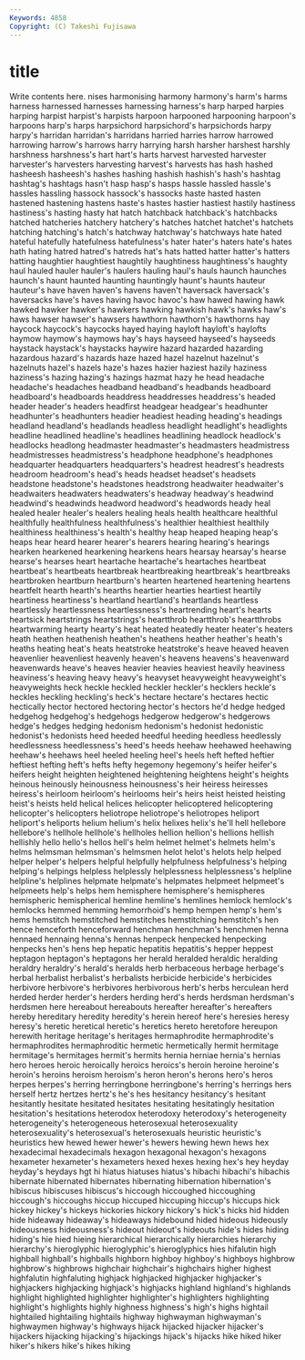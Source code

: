 ```yaml
---
Keywords: 4858 
Copyright: (C) Takeshi Fujisawa
---
```


# title

Write contents here.
nises harmonising harmony
harmony's harm's harms harness harnessed harnesses harnessing harness's harp harped
harpies harping harpist harpist's harpists harpoon harpooned harpooning harpoon's harpoons
harp's harps harpsichord harpsichord's harpsichords harpy harpy's harridan harridan's harridans
harried harries harrow harrowed harrowing harrow's harrows harry harrying harsh
harsher harshest harshly harshness harshness's hart hart's harts harvest harvested
harvester harvester's harvesters harvesting harvest's harvests has hash hashed hasheesh
hasheesh's hashes hashing hashish hashish's hash's hashtag hashtag's hashtags hasn't
hasp hasp's hasps hassle hassled hassle's hassles hassling hassock hassock's
hassocks haste hasted hasten hastened hastening hastens haste's hastes hastier
hastiest hastily hastiness hastiness's hasting hasty hat hatch hatchback hatchback's
hatchbacks hatched hatcheries hatchery hatchery's hatches hatchet hatchet's hatchets hatching
hatching's hatch's hatchway hatchway's hatchways hate hated hateful hatefully hatefulness
hatefulness's hater hater's haters hate's hates hath hating hatred hatred's
hatreds hat's hats hatted hatter hatter's hatters hatting haughtier haughtiest
haughtily haughtiness haughtiness's haughty haul hauled hauler hauler's haulers hauling
haul's hauls haunch haunches haunch's haunt haunted haunting hauntingly haunt's
haunts hauteur hauteur's have haven haven's havens haven't haversack haversack's
haversacks have's haves having havoc havoc's haw hawed hawing hawk
hawked hawker hawker's hawkers hawking hawkish hawk's hawks haw's haws
hawser hawser's hawsers hawthorn hawthorn's hawthorns hay haycock haycock's haycocks
hayed haying hayloft hayloft's haylofts haymow haymow's haymows hay's hays
hayseed hayseed's hayseeds haystack haystack's haystacks haywire hazard hazarded hazarding
hazardous hazard's hazards haze hazed hazel hazelnut hazelnut's hazelnuts hazel's
hazels haze's hazes hazier haziest hazily haziness haziness's hazing hazing's
hazings hazmat hazy he head headache headache's headaches headband headband's
headbands headboard headboard's headboards headdress headdresses headdress's headed header header's
headers headfirst headgear headgear's headhunter headhunter's headhunters headier headiest heading
heading's headings headland headland's headlands headless headlight headlight's headlights headline
headlined headline's headlines headlining headlock headlock's headlocks headlong headmaster headmaster's
headmasters headmistress headmistresses headmistress's headphone headphone's headphones headquarter headquarters headquarters's
headrest headrest's headrests headroom headroom's head's heads headset headset's headsets
headstone headstone's headstones headstrong headwaiter headwaiter's headwaiters headwaters headwaters's headway
headway's headwind headwind's headwinds headword headword's headwords heady heal healed
healer healer's healers healing heals health healthcare healthful healthfully healthfulness
healthfulness's healthier healthiest healthily healthiness healthiness's health's healthy heap heaped
heaping heap's heaps hear heard hearer hearer's hearers hearing hearing's
hearings hearken hearkened hearkening hearkens hears hearsay hearsay's hearse hearse's
hearses heart heartache heartache's heartaches heartbeat heartbeat's heartbeats heartbreak heartbreaking
heartbreak's heartbreaks heartbroken heartburn heartburn's hearten heartened heartening heartens heartfelt
hearth hearth's hearths heartier hearties heartiest heartily heartiness heartiness's heartland
heartland's heartlands heartless heartlessly heartlessness heartlessness's heartrending heart's hearts heartsick
heartstrings heartstrings's heartthrob heartthrob's heartthrobs heartwarming hearty hearty's heat heated
heatedly heater heater's heaters heath heathen heathenish heathen's heathens heather
heather's heath's heaths heating heat's heats heatstroke heatstroke's heave heaved
heaven heavenlier heavenliest heavenly heaven's heavens heavens's heavenward heavenwards heave's
heaves heavier heavies heaviest heavily heaviness heaviness's heaving heavy heavy's
heavyset heavyweight heavyweight's heavyweights heck heckle heckled heckler heckler's hecklers
heckle's heckles heckling heckling's heck's hectare hectare's hectares hectic hectically
hector hectored hectoring hector's hectors he'd hedge hedged hedgehog hedgehog's
hedgehogs hedgerow hedgerow's hedgerows hedge's hedges hedging hedonism hedonism's hedonist
hedonistic hedonist's hedonists heed heeded heedful heeding heedless heedlessly heedlessness
heedlessness's heed's heeds heehaw heehawed heehawing heehaw's heehaws heel heeled
heeling heel's heels heft hefted heftier heftiest hefting heft's hefts
hefty hegemony hegemony's heifer heifer's heifers height heighten heightened heightening
heightens height's heights heinous heinously heinousness heinousness's heir heiress heiresses
heiress's heirloom heirloom's heirlooms heir's heirs heist heisted heisting heist's
heists held helical helices helicopter helicoptered helicoptering helicopter's helicopters heliotrope
heliotrope's heliotropes heliport heliport's heliports helium helium's helix helixes helix's
he'll hell hellebore hellebore's hellhole hellhole's hellholes hellion hellion's hellions
hellish hellishly hello hello's hellos hell's helm helmet helmet's helmets
helm's helms helmsman helmsman's helmsmen helot helot's helots help helped
helper helper's helpers helpful helpfully helpfulness helpfulness's helping helping's helpings
helpless helplessly helplessness helplessness's helpline helpline's helplines helpmate helpmate's helpmates
helpmeet helpmeet's helpmeets help's helps hem hemisphere hemisphere's hemispheres hemispheric
hemispherical hemline hemline's hemlines hemlock hemlock's hemlocks hemmed hemming hemorrhoid's
hemp hempen hemp's hem's hems hemstitch hemstitched hemstitches hemstitching hemstitch's
hen hence henceforth henceforward henchman henchman's henchmen henna hennaed hennaing
henna's hennas henpeck henpecked henpecking henpecks hen's hens hep hepatic
hepatitis hepatitis's hepper heppest heptagon heptagon's heptagons her herald heralded
heraldic heralding heraldry heraldry's herald's heralds herb herbaceous herbage herbage's
herbal herbalist herbalist's herbalists herbicide herbicide's herbicides herbivore herbivore's herbivores
herbivorous herb's herbs herculean herd herded herder herder's herders herding
herd's herds herdsman herdsman's herdsmen here hereabout hereabouts hereafter hereafter's
hereafters hereby hereditary heredity heredity's herein hereof here's heresies heresy
heresy's heretic heretical heretic's heretics hereto heretofore hereupon herewith heritage
heritage's heritages hermaphrodite hermaphrodite's hermaphrodites hermaphroditic hermetic hermetically hermit hermitage
hermitage's hermitages hermit's hermits hernia herniae hernia's hernias hero heroes
heroic heroically heroics heroics's heroin heroine heroine's heroin's heroins heroism
heroism's heron heron's herons hero's heros herpes herpes's herring herringbone
herringbone's herring's herrings hers herself hertz hertzes hertz's he's hes
hesitancy hesitancy's hesitant hesitantly hesitate hesitated hesitates hesitating hesitatingly hesitation
hesitation's hesitations heterodox heterodoxy heterodoxy's heterogeneity heterogeneity's heterogeneous heterosexual heterosexuality
heterosexuality's heterosexual's heterosexuals heuristic heuristic's heuristics hew hewed hewer hewer's
hewers hewing hewn hews hex hexadecimal hexadecimals hexagon hexagonal hexagon's
hexagons hexameter hexameter's hexameters hexed hexes hexing hex's hey heyday
heyday's heydays hgt hi hiatus hiatuses hiatus's hibachi hibachi's hibachis
hibernate hibernated hibernates hibernating hibernation hibernation's hibiscus hibiscuses hibiscus's hiccough
hiccoughed hiccoughing hiccough's hiccoughs hiccup hiccuped hiccuping hiccup's hiccups hick
hickey hickey's hickeys hickories hickory hickory's hick's hicks hid hidden
hide hideaway hideaway's hideaways hidebound hided hideous hideously hideousness hideousness's
hideout hideout's hideouts hide's hides hiding hiding's hie hied hieing
hierarchical hierarchically hierarchies hierarchy hierarchy's hieroglyphic hieroglyphic's hieroglyphics hies hifalutin
high highball highball's highballs highborn highboy highboy's highboys highbrow highbrow's
highbrows highchair highchair's highchairs higher highest highfalutin highfaluting highjack highjacked
highjacker highjacker's highjackers highjacking highjack's highjacks highland highland's highlands highlight
highlighted highlighter highlighter's highlighters highlighting highlight's highlights highly highness highness's
high's highs hightail hightailed hightailing hightails highway highwayman highwayman's highwaymen
highway's highways hijack hijacked hijacker hijacker's hijackers hijacking hijacking's hijackings
hijack's hijacks hike hiked hiker hiker's hikers hike's hikes hiking
